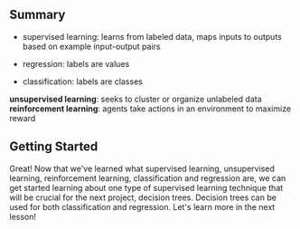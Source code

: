 ## Summary
* supervised learning: learns from labeled data, maps inputs to outputs based on example input-output pairs

* regression: labels are values

* classification: labels are classes

**unsupervised learning**: seeks to cluster or organize unlabeled data
**reinforcement learning**: agents take actions in an environment to maximize reward

## Getting Started
Great! Now that we've learned what supervised learning, unsupervised learning, reinforcement learning, classification and regression are, we can get started learning about one type of supervised learning technique that will be crucial for the next project, decision trees. Decision trees can be used for both classification and regression. Let's learn more in the next lesson!